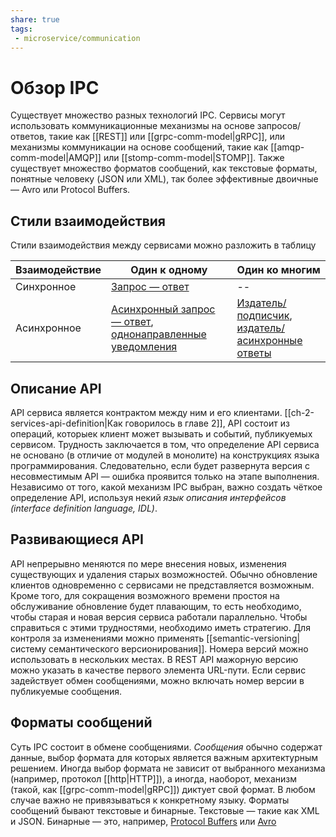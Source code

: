 ```yaml
---
share: true
tags: 
 - microservice/communication
---
```

#  Обзор IPC
Существует множество разных технологий IPC. Сервисы могут использовать коммуникационные механизмы на основе запросов/ответов, такие как [[REST]] или [[grpc-comm-model|gRPC]], или механизмы коммуникации на основе сообщений, такие как [[amqp-comm-model|AMQP]] или [[stomp-comm-model|STOMP]]. Также существует множество форматов сообщений, как текстовые форматы, понятные человеку (JSON или XML), так более эффективные двоичные — Avro или Protocol Buffers.

## Стили взаимодействия
Стили взаимодействия между сервисами можно разложить в таблицу

|Взаимодействие|Один к одному|Один ко многим|
|---|---|---|
|Синхронное|[Запрос — ответ](request-response-messaging)|--|
|Асинхронное|[Асинхронный запрос — ответ](request-async-response-messaging), [однонаправленные уведомления](notifications-messaging)|[Издатель/подписчик](publish-subscribe-messaging), [издатель/асинхронные ответы](publish-async-response-messaging)|

## Описание API
API сервиса является контрактом между ним и его клиентами. [[ch-2-services-api-definition|Как говорилось в главе 2]], API состоит из операций, которыек клиент может вызывать и событий, публикуемых сервисом.
Трудность заключается в том, что определение API сервиса не основано (в отличие от модулей в монолите) на конструкциях языка программирования. Следовательно, если будет развернута версия с несовместимым API — ошибка проявится только на этапе выполнения.
Независимо от того, какой механизм IPC выбран, важно создать чёткое определение API, используя некий *язык описания интерфейсов (interface definition language, IDL)*.

## Развивающиеся API
API непрерывно меняются по мере внесения новых, изменения существующих и удаления старых возможностей. Обычно обновление клиентов одновременно с сервисами не представляется возможным. Кроме того, для сокращения возможного времени простоя на обслуживание обновление будет плавающим, то есть необходимо, чтобы старая и новая версия сервиса работали параллельно. Чтобы справиться с этими трудностями, необходимо иметь стратегию.
Для контроля за изменениями можно применять [[semantic-versioning|систему семантического версионирования]]. Номера версий можно использовать в нескольких местах. В REST API мажорную версию можно указать в качестве первого элемента URL-пути. Если сервис задействует обмен сообщениями, можно включать номер версии в публикуемые сообщения.

## Форматы сообщений
Суть IPC состоит в обмене сообщениями. *Сообщения* обычно содержат данные, выбор формата для которых является важным архитектурным решением. Иногда выбор формата не зависит от выбранного механизма (например, протокол [[http|HTTP]]), а иногда, наоборот, механизм (такой, как [[grpc-comm-model|gRPC]]) диктует свой формат. В любом случае важно не привязываться к конкретному языку.
Форматы сообщений бывают текстовые и бинарные. Текстовые — такие как XML и JSON. Бинарные — это, например, [Protocol Buffers](https://developers.google.com/protocol-buffers/docs/overview) или [Avro](http://avro.apache.org/)
